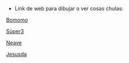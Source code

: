 * Link de web para dibujar o ver cosas chulas:

[Bomomo](http://bomomo.com/)

[Súper3](http://www.super3.cat/unamadecontes/web/tallers/dibuix/inici)

[Neave](http://neave.com/imagination/)

[Jesusda](http://www.jesusda.com/docs/tutoriales-gimp/)
